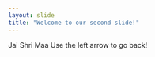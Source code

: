 ```yaml
---
layout: slide
title: "Welcome to our second slide!"
---
```

Jai Shri Maa
Use the left arrow to go back!
